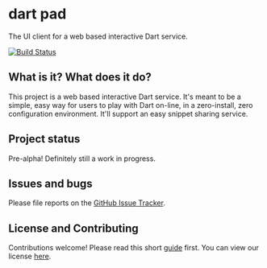 # dart pad

The UI client for a web based interactive Dart service.

[![Build Status](https://travis-ci.org/dart-lang/codepad.svg?branch=master)](https://travis-ci.org/dart-lang/codepad)

## What is it? What does it do?

This project is a web based interactive Dart service. It's meant to be a simple,
easy way for users to play with Dart on-line, in a zero-install, zero
configuration environment. It'll support an easy snippet sharing service.

## Project status

Pre-alpha! Definitely still a work in progress.

## Issues and bugs

Please file reports on the
[GitHub Issue Tracker](https://github.com/dart-lang/codepad/issues).

## License and Contributing

Contributions welcome! Please read this short
[guide](https://github.com/dart-lang/codepad/wiki/Contributing) first. You
can view our license
[here](https://github.com/dart-lang/codepad/blob/master/LICENSE).
